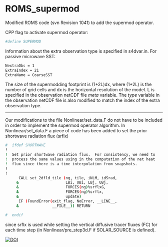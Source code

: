 # ROMS_supermod
Modified ROMS code (svn Revision 1041) to add the supermod operator.

CPP flag to activate supermod operator:
```sh
#define SUPERMOD
```

Information about the extra observation type is specified in s4dvar.in. For passive microwave SST:
```sh
NextraObs = 1
ExtraIndex = 21
ExtraName = CoarseSST
```

The size of the supermodding footprint is (1+2L)dx, where (1+2L) is the number of grid cells and dx is the horizontal resolution of the model. L is specified in the observation netCDF file _meta_ variable. The _type_ variable in the observation netCDF file is also modified to match the index of the extra observation type.  

------------

Our modifications to the file Nonlinear/set_data.F do not have to be included in order to implement the supermod operator algorithm. In Nonlinear/set_data.F a piece of code has been added to set the prior shortwave radiation flux (srflx)
```sh
#  ifdef SHORTWAVE
!
!  Set prior shortwave radiation flux.  For consistency, we need to
!  process the same values using in the computation of the net heat
!  flux since there is a time interpolation from snapshots.
!
!
      CALL set_2dfld_tile (ng, tile, iNLM, idSrad,                      &
     &                     LBi, UBi, LBj, UBj,                          &
     &                     FORCES(ng)%srflxG,                           &
     &                     FORCES(ng)%srflx,                            &
     &                     update)
      IF (FoundError(exit_flag, NoError, __LINE__,                      &
     &               __FILE__)) RETURN

#  endif
```
since srflx is used while setting the vertical diffusive tracer fluxes (FC) for each time step (in Nonlinear/pre_step3d.F if SOLAR_SOURCE is defined).



[![DOI](https://zenodo.org/badge/537367363.svg)](https://zenodo.org/badge/latestdoi/537367363)
